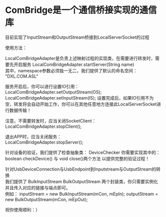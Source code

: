 # ComBridge是一个通信桥接实现的通信库  

目前实现了InputStream和OutputStream桥接到LocalServerSocket的过程 

使用方法：  
  
LocalComBridgeAdapter是负责上述映射过程的实现类，在需要进行转发时，需要先开启服务
        LocalComBridgeAdapter.startServer(String name)  
其中，namespace参数必须独一无二，我们提供了默认的命名空间：
        "DXL.COM.ASL"

服务开启后，你可以进行设置IO引用：  
        LocalComBridgeAdapter.setOutputStream(OS);
        LocalComBridgeAdapter.setInputStream(IS);
设置完成后，如果IO引用不为空，转发将会自动开始工作，你可以在其他任意地方连接此LocalServerSocket进行数据传输！  
  
注意，不需要转发时，应当关闭SocketClient：  
        LocalComBridgeAdapter.stopClient();
  
退出APP时，应当关闭服务：  
        LocalComBridgeAdapter.stopServer();
  
针对设备的验证，我们提供了检查抽象类：
        DeviceChecker
        你需要实现其中的：boolean checkDevice() 与 void close()两个方法
        以提供完整的验证过程！
    
 针对UsbDeviceConnection与UsbEndpoint到Inputstream与OutputStream的转换  
 我们提供了
        BulkInputStream
        BulkOutputStream
 两个封装类，你只需要实例化并且传入对应的链接与端点即可。  
 例如：
        inputStream = new BulkInputStream(mCon, mEpIn);
        outputStream = new BulkOutputStream(mCon, mEpOut);
    
 祝你使用顺利：）
